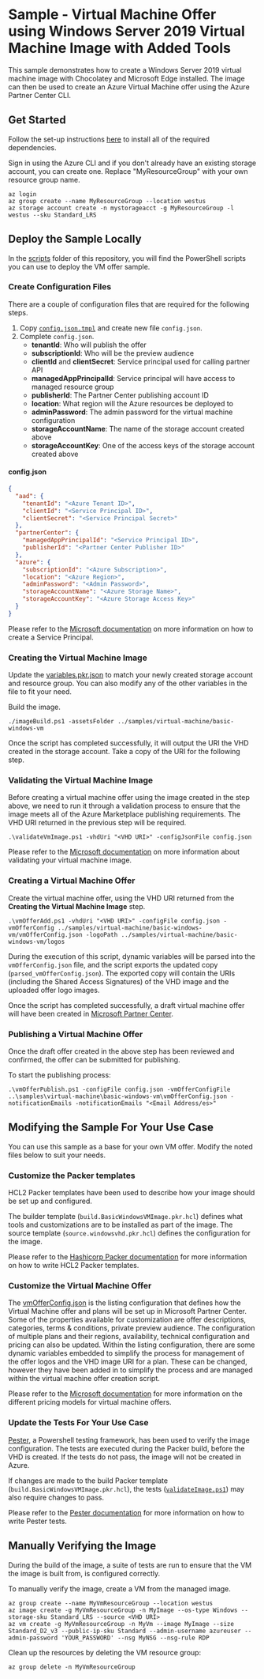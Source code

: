 # Sample - Virtual Machine Offer using Windows Server 2019 Virtual Machine Image with Added Tools

This sample demonstrates how to create a Windows Server 2019 virtual machine image with Chocolatey and Microsoft Edge installed. The image can then be used to create an Azure Virtual Machine offer using the Azure Partner Center CLI.

## Get Started

Follow the set-up instructions [here](../../../README.md) to install all of the required dependencies.

Sign in using the Azure CLI and if you don't already have an existing storage account, you can create one. Replace "MyResourceGroup" with your own resource group name.
```
az login
az group create --name MyResourceGroup --location westus
az storage account create -n mystorageacct -g MyResourceGroup -l westus --sku Standard_LRS
```

## Deploy the Sample Locally

In the [scripts](../../../scripts) folder of this repository, you will find the PowerShell scripts you can use to deploy the VM offer sample.

### Create Configuration Files
There are a couple of configuration files that are required for the following steps.
1. Copy [`config.json.tmpl`](../../../scripts/config.json.tmpl) and create new file `config.json`.
2. Complete `config.json`.
    * **tenantId**: Who will publish the offer
    * **subscriptionId**: Who will be the preview audience
    * **clientId** and **clientSecret**: Service principal used for calling partner API
    * **managedAppPrincipalId**: Service principal will have access to managed resource group
    * **publisherId**: The Partner Center publishing account ID
    * **location**: What region will the Azure resources be deployed to
    * **adminPassword**: The admin password for the virtual machine configuration
    * **storageAccountName**: The name of the storage account created above
    * **storageAccountKey**: One of the access keys of the storage account created above


#### config.json
```json
{
  "aad": {
    "tenantId": "<Azure Tenant ID>",
    "clientId": "<Service Principal ID>",
    "clientSecret": "<Service Principal Secret>"
  },
  "partnerCenter": {
    "managedAppPrincipalId": "<Service Principal ID>",
    "publisherId": "<Partner Center Publisher ID>"
  },
  "azure": {
    "subscriptionId": "<Azure Subscription>",
    "location": "<Azure Region>",
    "adminPassword": "<Admin Password>",
    "storageAccountName": "<Azure Storage Name>",
    "storageAccountKey": "<Azure Storage Access Key>"
  }
}
```

Please refer to the [Microsoft documentation](https://docs.microsoft.com/en-us/cli/azure/create-an-azure-service-principal-azure-cli) on more information on how to create a Service Principal.

### Creating the Virtual Machine Image
Update the [variables.pkr.json](variables.pkr.json) to match your newly created storage account and resource group. You can also modify any of the other variables in the file to fit your need.

Build the image.
```
./imageBuild.ps1 -assetsFolder ../samples/virtual-machine/basic-windows-vm
```

Once the script has completed successfully, it will output the URI the VHD created in the storage account. Take a copy of the URI for the following step.

### Validating the Virtual Machine Image
Before creating a virtual machine offer using the image created in the step above, we need to run it through a validation process to ensure that the image meets all of the Azure Marketplace publishing requirements. The VHD URI returned in the previous step will be required.

```
.\validateVmImage.ps1 -vhdUri "<VHD URI>" -configJsonFile config.json
```

Please refer to the [Microsoft documentation](https://docs.microsoft.com/en-us/azure/marketplace/azure-vm-image-test) on more information about validating your virtual machine image.

### Creating a Virtual Machine Offer
Create the virtual machine offer, using the VHD URI returned from the **Creating the Virtual Machine Image** step.

```
.\vmOfferAdd.ps1 -vhdUri "<VHD URI>" -configFile config.json -vmOfferConfig ../samples/virtual-machine/basic-windows-vm/vmOfferConfig.json -logoPath ../samples/virtual-machine/basic-windows-vm/logos
```

During the execution of this script, dynamic variables will be parsed into the `vmOfferConfig.json` file, and the script exports the updated copy (`parsed_vmOfferConfig.json`). The exported copy will contain the URIs (including the Shared Access Signatures) of the VHD image and the uploaded offer logo images.

Once the script has completed successfully, a draft virtual machine offer will have been created in [Microsoft Partner Center](https://partner.microsoft.com/en-us/dashboard/marketplace-offers/overview).

### Publishing a Virtual Machine Offer
Once the draft offer created in the above step has been reviewed and confirmed, the offer can be submitted for publishing.

To start the publishing process:
```
.\vmOfferPublish.ps1 -configFile config.json -vmOfferConfigFile ..\samples\virtual-machine\basic-windows-vm\vmOfferConfig.json -notificationEmails -notificationEmails "<Email Address/es>"
```


## Modifying the Sample For Your Use Case

You can use this sample as a base for your own VM offer. Modify the noted files below to suit your needs.

### Customize the Packer templates

HCL2 Packer templates have been used to describe how your image should be set up and configured.

The builder template (`build.BasicWindowsVMImage.pkr.hcl`) defines what tools and customizations are to be installed as part of the image.
The source template (`source.windowsvhd.pkr.hcl`) defines the configuration for the image.

Please refer to the [Hashicorp Packer documentation](https://www.packer.io/docs/templates/hcl_templates) for more information on how to write HCL2 Packer templates.

### Customize the Virtual Machine Offer

The [vmOfferConfig.json](./vmOfferConfig.json) is the listing configuration that defines how the Virtual Machine offer and plans will be set up in Microsoft Partner Center.
Some of the properties available for customization are offer descriptions, categories, terms & conditions, private preview audience. The configuration of multiple plans and their regions, availability, technical configuration and pricing can also be updated.
Within the listing configuration, there are some dynamic variables embedded to simplify the process for management of the offer logos and the VHD image URI for a plan. These can be changed, however they have been added in to simplify the process and are managed within the virtual machine offer creation script.

Please refer to the [Microsoft documentation](https://docs.microsoft.com/en-us/azure/marketplace/cloud-partner-portal-api-setting-price) for more information on the different pricing models for virtual machine offers.

### Update the Tests For Your Use Case

[Pester](https://pester.dev/), a Powershell testing framework, has been used to verify the image configuration. The tests are executed during the Packer build, before the VHD is created. If the tests do not pass, the image will not be created in Azure.

If changes are made to the build Packer template (`build.BasicWindowsVMImage.pkr.hcl`), the tests ([`validateImage.ps1`](tests\validateImage.ps1)) may also require changes to pass.

Please refer to the [Pester documentation](https://pester.dev/docs/quick-start) for more information on how to write Pester tests.

## Manually Verifying the Image

During the build of the image, a suite of tests are run to ensure that the VM the image is built from, is configured correctly.

To manually verify the image, create a VM from the managed image.
```
az group create --name MyVmResourceGroup --location westus
az image create -g MyVmResourceGroup -n MyImage --os-type Windows --storage-sku Standard_LRS --source <VHD URI>
az vm create -g MyVmResourceGroup -n MyVm --image MyImage --size Standard_D2_v3 --public-ip-sku Standard --admin-username azureuser --admin-password 'YOUR_PASSWORD' --nsg MyNSG --nsg-rule RDP
```

Clean up the resources by deleting the VM resource group:
```
az group delete -n MyVmResourceGroup
```